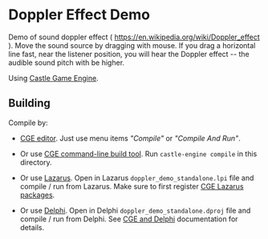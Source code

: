 # Doppler Effect Demo

Demo of sound doppler effect ( https://en.wikipedia.org/wiki/Doppler_effect ).
Move the sound source by dragging with mouse. If you drag a horizontal line
fast, near the listener position, you will hear the Doppler effect -- the audible sound pitch
with be higher.

Using [Castle Game Engine](https://castle-engine.io/).

## Building

Compile by:

- [CGE editor](https://castle-engine.io/editor). Just use menu items _"Compile"_ or _"Compile And Run"_.

- Or use [CGE command-line build tool](https://castle-engine.io/build_tool). Run `castle-engine compile` in this directory.

- Or use [Lazarus](https://www.lazarus-ide.org/). Open in Lazarus `doppler_demo_standalone.lpi` file and compile / run from Lazarus. Make sure to first register [CGE Lazarus packages](https://castle-engine.io/lazarus).

- Or use [Delphi](https://www.embarcadero.com/products/Delphi). Open in Delphi `doppler_demo_standalone.dproj` file and compile / run from Delphi. See [CGE and Delphi](https://castle-engine.io/delphi) documentation for details.
